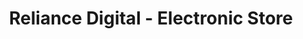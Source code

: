 ---
title: "Reliance Digital - Electronic Store"
url: /hyderabad/reliance-digital-electronic-store/
shop: Elektronik
---
